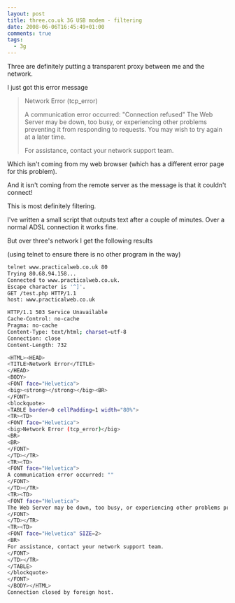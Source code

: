 ```yaml
---
layout: post
title: three.co.uk 3G USB modem - filtering
date: 2008-06-06T16:45:49+01:00
comments: true
tags:
  - 3g
---
```


Three are definitely putting a transparent proxy between me and the network.

I just got this error message

> Network Error (tcp_error)
>
> A communication error occurred: "Connection refused"
> The Web Server may be down, too busy, or experiencing other problems preventing it from responding to requests. You may wish to try again at a later time.
>
> For assistance, contact your network support team.

Which isn't coming from my web browser (which has a different error page for this problem).

And it isn't coming from the remote server as the message is that it couldn't connect!

<!--more-->

This is most definitely filtering.

I've written a small script that outputs text after a couple of minutes. Over a normal ADSL connection it works fine.

But over three's network I get the following results

(using telnet to ensure there is no other program in the way)

```bash
telnet www.practicalweb.co.uk 80
Trying 80.68.94.158...
Connected to www.practicalweb.co.uk.
Escape character is '^]'.
GET /test.php HTTP/1.1
host: www.practicalweb.co.uk

HTTP/1.1 503 Service Unavailable
Cache-Control: no-cache
Pragma: no-cache
Content-Type: text/html; charset=utf-8
Connection: close
Content-Length: 732

<HTML><HEAD>
<TITLE>Network Error</TITLE>
</HEAD>
<BODY>
<FONT face="Helvetica">
<big><strong></strong></big><BR>
</FONT>
<blockquote>
<TABLE border=0 cellPadding=1 width="80%">
<TR><TD>
<FONT face="Helvetica">
<big>Network Error (tcp_error)</big>
<BR>
<BR>
</FONT>
</TD></TR>
<TR><TD>
<FONT face="Helvetica">
A communication error occurred: ""
</FONT>
</TD></TR>
<TR><TD>
<FONT face="Helvetica">
The Web Server may be down, too busy, or experiencing other problems preventing it from responding to requests. You may wish to try again at a later time.
</FONT>
</TD></TR>
<TR><TD>
<FONT face="Helvetica" SIZE=2>
<BR>
For assistance, contact your network support team.
</FONT>
</TD></TR>
</TABLE>
</blockquote>
</FONT>
</BODY></HTML>
Connection closed by foreign host.
```
